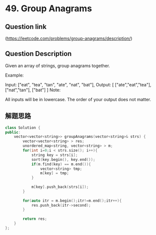 # 49. Group Anagrams

## Question link
(https://leetcode.com/problems/group-anagrams/description/)

## Question Description

Given an array of strings, group anagrams together.

Example:

Input: ["eat", "tea", "tan", "ate", "nat", "bat"],
Output:
[
  ["ate","eat","tea"],
  ["nat","tan"],
  ["bat"]
]
Note:

All inputs will be in lowercase.
The order of your output does not matter.


## 解题思路


```c++
class Solution {
public:
    vector<vector<string>> groupAnagrams(vector<string>& strs) {
        vector<vector<string> > res;
        unordered_map<string, vector<string> > m;
        for(int i=0;i < strs.size(); i++){
            string key = strs[i];
            sort(key.begin(), key.end());
            if(m.find(key) == m.end()){
                vector<string> tmp;
                m[key] = tmp;
            }
            
            m[key].push_back(strs[i]);
        }
        
        for(auto itr = m.begin();itr!=m.end();itr++){
            res.push_back(itr->second);
        }
        
        return res;
    }
};
```